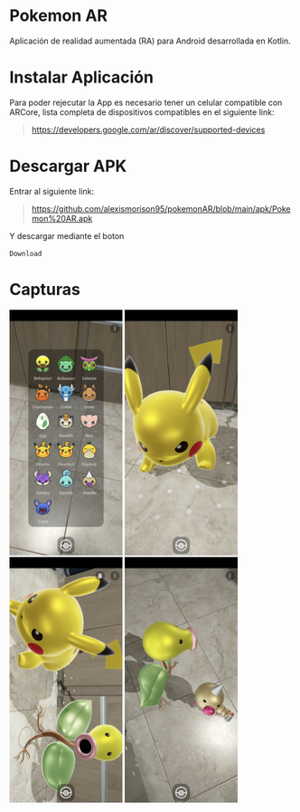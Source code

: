 # Pokemon AR

Aplicación de realidad aumentada (RA) para Android desarrollada en Kotlin.

# Instalar Aplicación

Para poder rejecutar la App es necesario tener un celular compatible con ARCore, lista completa de dispositivos compatibles en el siguiente link:

> https://developers.google.com/ar/discover/supported-devices

# Descargar APK

Entrar al siguiente link:
> https://github.com/alexismorison95/pokemonAR/blob/main/apk/Pokemon%20AR.apk

Y descargar mediante el boton 

    Download

# Capturas

<img src="https://raw.githubusercontent.com/alexismorison95/pokemonAR/main/fotos/01.png" width="200"> <img src="https://raw.githubusercontent.com/alexismorison95/pokemonAR/main/fotos/02.png" width="200"> <img src="https://raw.githubusercontent.com/alexismorison95/pokemonAR/main/fotos/03.png" width="200"> <img src="https://raw.githubusercontent.com/alexismorison95/pokemonAR/main/fotos/04.png" width="200">